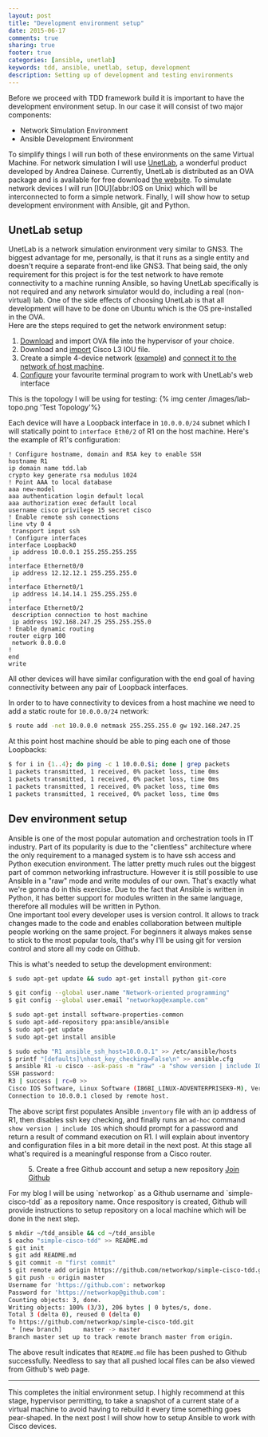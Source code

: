 ```yaml
---
layout: post
title: "Development environment setup"
date: 2015-06-17
comments: true
sharing: true
footer: true
categories: [ansible, unetlab]
keywords: tdd, ansible, unetlab, setup, development
description: Setting up of development and testing environments
---
```

Before we proceed with TDD framework build it is important to have the development environment setup. In our case it will consist of two major components:

* Network Simulation Environment
* Ansible Development Environment

To simplify things I will run both of these environments on the same Virtual Machine. For network simulation I will use [UnetLab](http://www.unetlab.com/), a wonderful product developed by Andrea Dainese. Currently, UnetLab is distributed as an OVA package and is available for free download [the website](http://www.unetlab.com/download/). To simulate network devices I will run [IOU](abbr:IOS on Unix) which will be interconnected to form a simple network. Finally, I will show how to setup development environment with Ansible, git and Python.
<!--more-->

## UnetLab setup
UnetLab is a network simulation environment very similar to GNS3. The biggest advantage for me, personally, is that it runs as a single entity and doesn't require a separate front-end like GNS3. That being said, the only requirement for this project is for the test network to have remote connectivity to a machine running Ansible, so having UnetLab specifically is not required and any network simulator would do, including a real (non-virtual) lab. One of the side effects of choosing UnetLab is that all development will have to be done on Ubuntu which is the OS pre-installed in the OVA.  
Here are the steps required to get the network environment setup:

1. [Download](http://www.unetlab.com/download/) and import OVA file into the hypervisor of your choice.  
2. Download and [import](http://www.unetlab.com/2014/11/adding-cisco-iouiol-images/) Cisco L3 IOU file. 
3. Create a simple 4-device network ([example](http://www.unetlab.com/2014/11/create-the-first-lab/)) and [connect it to the network of host machine](http://www.unetlab.com/2014/11/using-cloud-devices/).
4. [Configure](http://www.unetlab.com/2015/03/url-telnet-ssh-vnc-integration-on-windows/) your favourite terminal program to work with UnetLab's web interface

This is the topology I will be using for testing:
{% img center /images/lab-topo.png 'Test Topology'%}

Each device will have a Loopback interface in `10.0.0.0/24` subnet which I will statically point to `interface Eth0/2` of R1 on the host machine. Here's the example of R1's configuration:

``` text Sample Router Configuration - R1
! Configure hostname, domain and RSA key to enable SSH
hostname R1
ip domain name tdd.lab
crypto key generate rsa modulus 1024
! Point AAA to local database
aaa new-model
aaa authentication login default local
aaa authorization exec default local
username cisco privilege 15 secret cisco
! Enable remote ssh connections
line vty 0 4
 transport input ssh
! Configure interfaces
interface Loopback0
 ip address 10.0.0.1 255.255.255.255
!
interface Ethernet0/0
 ip address 12.12.12.1 255.255.255.0
!
interface Ethernet0/1
 ip address 14.14.14.1 255.255.255.0
!
interface Ethernet0/2
 description connection to host machine
 ip address 192.168.247.25 255.255.255.0
! Enable dynamic routing
router eigrp 100
 network 0.0.0.0
!
end
write 
``` 

All other devices will have similar configuration with the end goal of having connectivity between any pair of Loopback interfaces.

In order to to have connectivity to devices from a host machine we need to add a static route for `10.0.0.0/24` network:

``` bash Adding a static route to test topology
$ route add -net 10.0.0.0 netmask 255.255.255.0 gw 192.168.247.25
``` 

At this point host machine should be able to ping each one of those Loopbacks:

``` bash Testing connectivity to test devices
$ for i in {1..4}; do ping -c 1 10.0.0.$i; done | grep packets
1 packets transmitted, 1 received, 0% packet loss, time 0ms
1 packets transmitted, 1 received, 0% packet loss, time 0ms
1 packets transmitted, 1 received, 0% packet loss, time 0ms
1 packets transmitted, 1 received, 0% packet loss, time 0ms
```

## Dev environment setup

Ansible is one of the most popular automation and orchestration tools in IT industry. Part of its popularity is due to the "clientless" architecture where
the only requirement to a managed system is to have ssh access and Python execution environment. The latter pretty much rules out the biggest part of common
networking infrastructure. However it is still possible to use Ansible in a "raw" mode and write modules of our own. That's exactly what we're gonna do in this exercise. 
Due to the fact that Ansible is written in Python, it has better support for modules written in the same language, therefore all modules will be written in Python.  
One important tool every developer uses is version control. It allows to track changes made to the code and enables collaboration between multiple 
people working on the same project. For beginners it always makes sense to stick to the most popular tools, that's why I'll be using git for version control and store all my code on Github.  
    
This is what's needed to setup the development environment:

``` bash 1. Install Python and git packages
$ sudo apt-get update && sudo apt-get install python git-core
```  

``` bash 2. Initialise global git settings
$ git config --global user.name "Network-oriented programming"
$ git config --global user.email "networkop@example.com"
```  

``` bash 3. Install Ansible http://docs.ansible.com/intro_installation.html Ansible Installation
$ sudo apt-get install software-properties-common
$ sudo apt-add-repository ppa:ansible/ansible
$ sudo apt-get update
$ sudo apt-get install ansible
```  

``` bash 4. Test Ansible connectivity to our network topology
$ sudo echo "R1 ansible_ssh_host=10.0.0.1" >> /etc/ansible/hosts
$ printf "[defaults]\nhost_key_checking=False\n" >> ansible.cfg
$ ansible R1 -u cisco --ask-pass -m "raw" -a "show version | include IOS"
SSH password:
R3 | success | rc=0 >>
Cisco IOS Software, Linux Software (I86BI_LINUX-ADVENTERPRISEK9-M), Version 15.4(1)T, DEVELOPMENT TEST SOFTWARE
Connection to 10.0.0.1 closed by remote host.
```

The above script first populates Ansible `inventory` file with an ip address of R1, then disables ssh key checking,
 and finally runs an `ad-hoc` command `show version | include IOS` which should prompt for a password and return a result of command execution on R1.
 I will explain about inventory and configuration files in a bit more detail in the next post. At this stage all what's required is a meaningful response from a Cisco router.  
 
<figure class='code'><figcaption><span>
5. Create a free Github account and setup a new repository
</span><a href='https://github.com/join'>Join Github</a></figcaption><div class="highlight">
</figure>
For my blog I will be using `networkop` as a Github username and `simple-cisco-tdd` as a repository name. 
Once respository is created, Github will provide instructions to setup repository on a local machine which will be done in the next step.  

``` bash 6. Setup a project directory and initialise git
$ mkdir ~/tdd_ansible && cd ~/tdd_ansible
$ eacho "simple-cisco-tdd" >> README.md
$ git init
$ git add README.md
$ git commit -m "first commit"
$ git remote add origin https://github.com/networkop/simple-cisco-tdd.git
$ git push -u origin master
Username for 'https://github.com': networkop
Password for 'https://networkop@github.com':
Counting objects: 3, done.
Writing objects: 100% (3/3), 206 bytes | 0 bytes/s, done.
Total 3 (delta 0), reused 0 (delta 0)
To https://github.com/networkop/simple-cisco-tdd.git
 * [new branch]      master -> master
Branch master set up to track remote branch master from origin.
```
 
The above result indicates that `README.md` file has been pushed to Github successfully. Needless to say that all pushed local files can be also viewed from Github's web page.  


 * * *

This completes the initial environment setup. I highly recommend at this stage, hypervisor permitting, to take a snapshot of a current state of a virtual machine to avoid having to rebuild it every time something goes pear-shaped.
In the next post I will show how to setup Ansible to work with Cisco devices.
